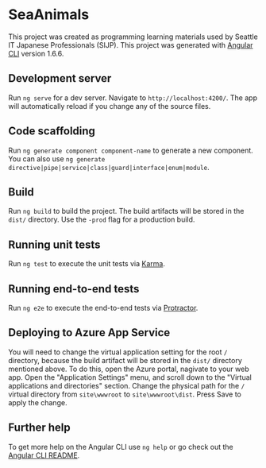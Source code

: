 # SeaAnimals

This project was created as programming learning materials used by Seattle IT Japanese Professionals (SIJP).
This project was generated with [Angular CLI](https://github.com/angular/angular-cli) version 1.6.6.

## Development server

Run `ng serve` for a dev server. Navigate to `http://localhost:4200/`. The app will automatically reload if you change any of the source files.

## Code scaffolding

Run `ng generate component component-name` to generate a new component. You can also use `ng generate directive|pipe|service|class|guard|interface|enum|module`.

## Build

Run `ng build` to build the project. The build artifacts will be stored in the `dist/` directory. Use the `-prod` flag for a production build.

## Running unit tests

Run `ng test` to execute the unit tests via [Karma](https://karma-runner.github.io).

## Running end-to-end tests

Run `ng e2e` to execute the end-to-end tests via [Protractor](http://www.protractortest.org/).

## Deploying to Azure App Service

You will need to change the virtual application setting for the root `/` directory, because the build artifact will be stored in the `dist/` directory mentioned above.
To do this, open the Azure portal, nagivate to your web app. Open the "Application Settings" menu, and scroll down to the "Virtual applications and directories" section.
Change the physical path for the `/` virtual directory from `site\wwwroot` to `site\wwwroot\dist`.
Press Save to apply the change.

## Further help

To get more help on the Angular CLI use `ng help` or go check out the [Angular CLI README](https://github.com/angular/angular-cli/blob/master/README.md).
